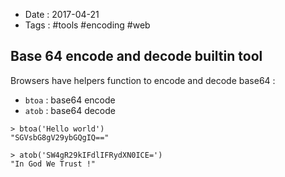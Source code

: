 - Date : 2017-04-21
- Tags : #tools #encoding #web

## Base 64 encode and decode builtin tool

Browsers have helpers function to encode and decode base64 :

- `btoa` : base64 encode
- `atob` : base64 decode

```
> btoa('Hello world')
"SGVsbG8gV29ybGQgIQ=="

> atob('SW4gR29kIFdlIFRydXN0ICE=')
"In God We Trust !"
```
